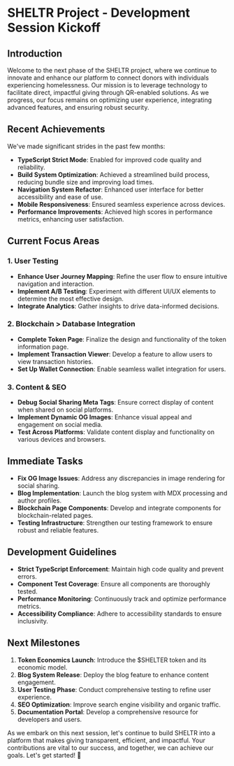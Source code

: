 # SHELTR Project - Development Session Kickoff

## Introduction

Welcome to the next phase of the SHELTR project, where we continue to innovate and enhance our platform to connect donors with individuals experiencing homelessness. Our mission is to leverage technology to facilitate direct, impactful giving through QR-enabled solutions. As we progress, our focus remains on optimizing user experience, integrating advanced features, and ensuring robust security.

## Recent Achievements

We've made significant strides in the past few months:

- **TypeScript Strict Mode**: Enabled for improved code quality and reliability.
- **Build System Optimization**: Achieved a streamlined build process, reducing bundle size and improving load times.
- **Navigation System Refactor**: Enhanced user interface for better accessibility and ease of use.
- **Mobile Responsiveness**: Ensured seamless experience across devices.
- **Performance Improvements**: Achieved high scores in performance metrics, enhancing user satisfaction.

## Current Focus Areas

### 1. User Testing

- **Enhance User Journey Mapping**: Refine the user flow to ensure intuitive navigation and interaction.
- **Implement A/B Testing**: Experiment with different UI/UX elements to determine the most effective design.
- **Integrate Analytics**: Gather insights to drive data-informed decisions.

### 2. Blockchain > Database Integration

- **Complete Token Page**: Finalize the design and functionality of the token information page.
- **Implement Transaction Viewer**: Develop a feature to allow users to view transaction histories.
- **Set Up Wallet Connection**: Enable seamless wallet integration for users.

### 3. Content & SEO

- **Debug Social Sharing Meta Tags**: Ensure correct display of content when shared on social platforms.
- **Implement Dynamic OG Images**: Enhance visual appeal and engagement on social media.
- **Test Across Platforms**: Validate content display and functionality on various devices and browsers.

## Immediate Tasks

- **Fix OG Image Issues**: Address any discrepancies in image rendering for social sharing.
- **Blog Implementation**: Launch the blog system with MDX processing and author profiles.
- **Blockchain Page Components**: Develop and integrate components for blockchain-related pages.
- **Testing Infrastructure**: Strengthen our testing framework to ensure robust and reliable features.

## Development Guidelines

- **Strict TypeScript Enforcement**: Maintain high code quality and prevent errors.
- **Component Test Coverage**: Ensure all components are thoroughly tested.
- **Performance Monitoring**: Continuously track and optimize performance metrics.
- **Accessibility Compliance**: Adhere to accessibility standards to ensure inclusivity.

## Next Milestones

1. **Token Economics Launch**: Introduce the $SHELTER token and its economic model.
2. **Blog System Release**: Deploy the blog feature to enhance content engagement.
3. **User Testing Phase**: Conduct comprehensive testing to refine user experience.
4. **SEO Optimization**: Improve search engine visibility and organic traffic.
5. **Documentation Portal**: Develop a comprehensive resource for developers and users.

As we embark on this next session, let's continue to build SHELTR into a platform that makes giving transparent, efficient, and impactful. Your contributions are vital to our success, and together, we can achieve our goals. Let's get started! 🚀